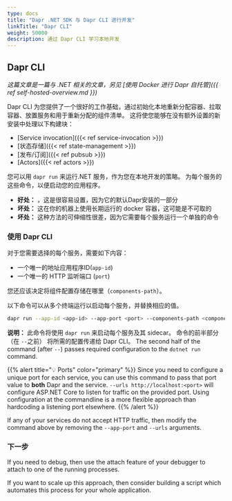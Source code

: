 ```yaml
---
type: docs
title: "Dapr .NET SDK 与 Dapr CLI 进行开发"
linkTitle: "Dapr CLI"
weight: 50000
description: 通过 Dapr CLI 学习本地开发
---
```


## Dapr CLI

*这篇文章是一篇与 .NET 相关的文章，另见 [使用 Docker 进行 Dapr 自托管]({{ ref self-hosted-overview.md }})*

Dapr CLI 为您提供了一个很好的工作基础，通过初始化本地重新分配容器、拉取容器、放置服务和用于重新分配的组件清单。 这将使您能够在没有额外设置的新安装中处理以下构建块：

- [Service invocation]({{< ref service-invocation >}})
- [状态存储]({{< ref state-management >}})
- [发布/订阅]({{< ref pubsub >}})
- [Actors]({{< ref actors >}})

您可以用 `dapr run` 来运行.NET 服务，作为您在本地开发的策略。 为每个服务的这些命令，以便启动您的应用程序。

- **好处：** ，这是很容易设置，因为它的默认Dapr安装的一部分
- **坏处：** 这在你的机器上使用长期运行的 docker 容器，这可能是不可取的
- **坏处：** 这种方法的可伸缩性很差，因为它需要每个服务运行一个单独的命令

### 使用 Dapr CLI

对于您需要选择的每个服务，需要如下内容：

- 一个唯一的地址应用程序ID(`app-id`)
- 一个唯一的 HTTP 监听端口 (`port`)

您还应该决定将组件配置存储在哪里（`components-path`）。

以下命令可以从多个终端运行以启动每个服务，并替换相应的值。

```sh
dapr run --app-id <app-id> --app-port <port> --components-path <components-path> -- dotnet run -p <project> --urls http://localhost:<port>
```

**说明：** 此命令将使用 `dapr run` 来启动每个服务及其 sidecar。 命令的前半部分（在 `--`之前） 将所需的配置传递给 Dapr CLI。 The second half of the command (after `--`) passes required configuration to the `dotnet run` command.

{{% alert title="💡 Ports" color="primary" %}}
Since you need to configure a unique port for each service, you can use this command to pass that port value to **both** Dapr and the service. `--urls http://localhost:<port>` will configure ASP.NET Core to listen for traffic on the provided port. Using configuration at the commandline is a more flexible approach than hardcoding a listening port elsewhere.
{{% /alert %}}

If any of your services do not accept HTTP traffic, then modify the command above by removing the `--app-port` and `--urls` arguments.

### 下一步

If you need to debug, then use the attach feature of your debugger to attach to one of the running processes.

If you want to scale up this approach, then consider building a script which automates this process for your whole application.
